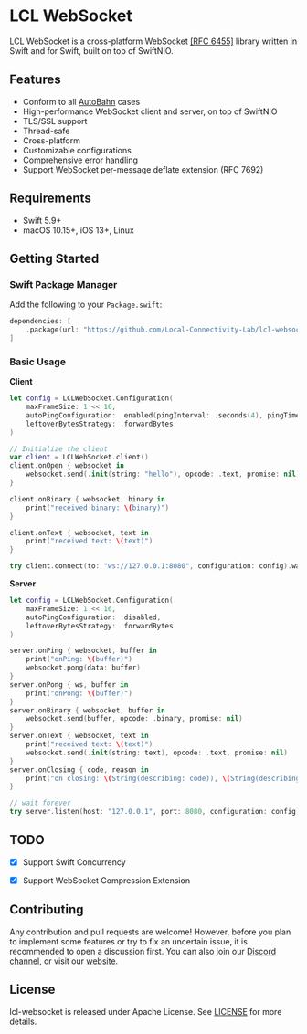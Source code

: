 # LCL WebSocket

LCL WebSocket is a cross-platform WebSocket [[RFC 6455]](https://datatracker.ietf.org/doc/html/rfc6455) library written in Swift and for Swift, built on top of SwiftNIO.



## Features

- Conform to all [AutoBahn](https://github.com/crossbario/autobahn-testsuite) cases
- High-performance WebSocket client and server, on top of SwiftNIO
- TLS/SSL support
- Thread-safe
- Cross-platform
- Customizable configurations
- Comprehensive error handling
- Support WebSocket per-message deflate extension (RFC 7692)

## Requirements
- Swift 5.9+
- macOS 10.15+, iOS 13+, Linux

## Getting Started

### Swift Package Manager

Add the following to your `Package.swift`:

```swift
dependencies: [
    .package(url: "https://github.com/Local-Connectivity-Lab/lcl-websocket.git", from: "1.0.0")
]
```

### Basic Usage

**Client**
```swift
let config = LCLWebSocket.Configuration(
    maxFrameSize: 1 << 16,
    autoPingConfiguration: .enabled(pingInterval: .seconds(4), pingTimeout: .seconds(10)),
    leftoverBytesStrategy: .forwardBytes
)

// Initialize the client
var client = LCLWebSocket.client()
client.onOpen { websocket in
    websocket.send(.init(string: "hello"), opcode: .text, promise: nil)
}

client.onBinary { websocket, binary in
    print("received binary: \(binary)")
}

client.onText { websocket, text in
    print("received text: \(text)")
}

try client.connect(to: "ws://127.0.0.1:8080", configuration: config).wait()
```

**Server**
```swift
let config = LCLWebSocket.Configuration(
    maxFrameSize: 1 << 16,
    autoPingConfiguration: .disabled,
    leftoverBytesStrategy: .forwardBytes
)

server.onPing { websocket, buffer in
    print("onPing: \(buffer)")
    websocket.pong(data: buffer)
}
server.onPong { ws, buffer in
    print("onPong: \(buffer)")
}
server.onBinary { websocket, buffer in
    websocket.send(buffer, opcode: .binary, promise: nil)
}
server.onText { websocket, text in
    print("received text: \(text)")
    websocket.send(.init(string: text), opcode: .text, promise: nil)
}
server.onClosing { code, reason in
    print("on closing: \(String(describing: code)), \(String(describing: reason))")
}

// wait forever
try server.listen(host: "127.0.0.1", port: 8080, configuration: config).wait()
```


## TODO
- [x] Support Swift Concurrency
- [x] Support WebSocket Compression Extension


## Contributing
Any contribution and pull requests are welcome! However, before you plan to implement some features or try to fix an uncertain issue, it is recommended to open a discussion first. You can also join our [Discord channel](https://discord.com/invite/gn4DKF83bP), or visit our [website](https://seattlecommunitynetwork.org/).

## License
lcl-websocket is released under Apache License. See [LICENSE](/LICENSE) for more details.
